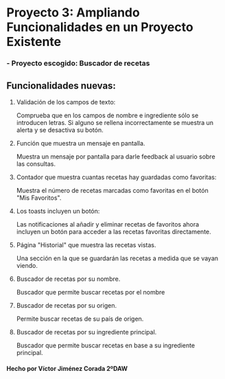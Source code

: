 # Proyecto 3: Ampliando Funcionalidades en un Proyecto Existente

### - Proyecto escogido: Buscador de recetas

## Funcionalidades nuevas:

1. Validación de los campos de texto:

   Comprueba que en los campos de nombre e ingrediente sólo se introducen letras. Si alguno se rellena incorrectamente se muestra un alerta y se desactiva su botón.

2. Función que muestra un mensaje en pantalla.

   Muestra un mensaje por pantalla para darle feedback al usuario sobre las consultas.

3. Contador que muestra cuantas recetas hay guardadas como favoritas:

   Muestra el número de recetas marcadas como favoritas en el botón "Mis Favoritos".

4. Los toasts incluyen un botón:

   Las notificaciones al añadir y eliminar recetas de favoritos ahora incluyen un botón para acceder a las recetas favoritas directamente.

5. Página "Historial" que muestra las recetas vistas.

   Una sección en la que se guardarán las recetas a medida que se vayan viendo.

6. Buscador de recetas por su nombre.

   Buscador que permite buscar recetas por el nombre

7. Buscador de recetas por su origen.

   Permite buscar recetas de su país de origen.

8. Buscador de recetas por su ingrediente principal.

   Buscador que permite buscar recetas en base a su ingrediente principal.

#### Hecho por Víctor Jiménez Corada 2ºDAW